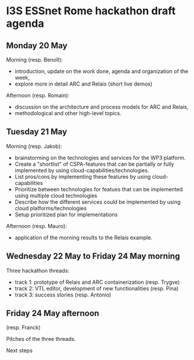 # I3S ESSnet Rome hackathon draft agenda


## Monday 20 May

Morning (resp. Benoît):

  * introduction, update on the work done, agenda and organization of the week,
  * explore more in detail ARC and Relais (short live demos)

Afternoon (resp. Romain):
  * discussion on the architecture and process models for ARC and Relais,
  * methodological and other high-level topics.

## Tuesday 21 May

Morning (resp. Jakob):
  * brainstorming on the technologies and services for the WP3 platform.
  * Create a "shortlist" of CSPA-features that can be partially or fully implemented by using cloud-capabilities/technologies.
  * List pros/cons by implementing these features by using cloud-capabilities
  * Prioritize between technologies for featues that can be implemented using multiple cloud technologies 
  * Describe how the different services could be implemented by using cloud platforms/technologies
  * Setup prioritized plan for implementations 

Afternoon (resp. Mauro):
  * application of the morning results to the Relais example.


## Wednesday 22 May to Friday 24 May morning

Three hackathon threads:

  * track 1: prototype of Relais and ARC containerization (resp. Trygve)
  * track 2: VTL editor, development of new functionalities (resp. Pina)
  * track 3: success stories (resp. António)

  
## Friday 24 May afternoon

(resp. Franck)

Pitches of the three threads.

Next steps
